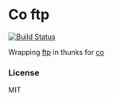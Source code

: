# Co ftp

[![Build Status](https://travis-ci.org/aliem/co-ftp.png?branch=master)](https://travis-ci.org/aliem/co-ftp)

Wrapping [ftp](https://www.npmjs.org/package/ftp) in thunks for [co](https://www.npmjs.org/package/co)

### License

MIT
